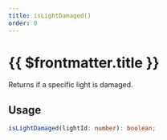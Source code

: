 ```yaml
---
title: isLightDamaged()
order: 0
---
```


# {{ $frontmatter.title }}

Returns if a specific light is damaged.

## Usage

```ts
isLightDamaged(lightId: number): boolean;
```
